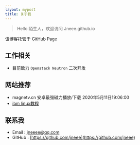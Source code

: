 ```yaml
---
layout: mypost
title: 关于我
---
```


> Hello 陌生人，欢迎访问 Jneee.github.io

该博客托管于 GitHub Page

## 工作相关
- 目前致力 `Openstack Neutron` 二次开发

## 网站推荐
* magnetv.cn 安卓最强磁力播放/下载 2020年5月11日19:06:00
* [ibm linux教程](https://developer.ibm.com/zh/technologies/linux/tutorials) 

## 联系我

- Email : jneeee@qq.com
- GitHub : [https://github.com/jneee](https://github.com/jneee)
